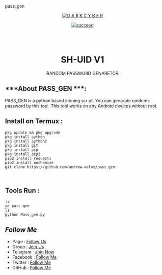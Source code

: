 pass_gen
<p align="center">
<a href="https://github.com/andrew-velox"><img title="D A R K C Y B E R " src="https://github-readme-stats.vercel.app/api?username=andrew-velox&show_icons=true&include_all_commits=true&theme=chartreuse-dark&cache_seconds=3200"></a>
</p>


<p align="center">
<a href="#"><img title="succeed" src="https://img.shields.io/badge/deobfuscating-succeed-green?colorB=%23017e40&style=for-the-badge"></a>
</p>
<br/><br/>

<h1 align="center">SH-UID V1</h1>
<p align="center">      RANDOM PASSWORD GENARETOR </p>

## ***About PASS_GEN ***:

PASS_GEN is a python based cloning script. You can genarate randoms password by this tool. This tool works on any Android devices without root.

## Install on Termux :
```
pkg update && pkg upgrade
pkg install python
pkg install python2
pkg install git
pkg install pip
pkg install pip2
pip2 install requests
pip2 install mechanize
git clone https://github.com/andrew-velox/pass_gen



```

## Tools Run :
```
ls 
cd pass_gen  
ls
python Pass_gen.py
```



## ***Follow Me***

* Page : [Follow Us]()
* Group : [Join Us]()
* Telegram : [Join Now](https://t.me/V3L0X)
* Facebook  : [Follow Me](https://www.facebook.com/***)
* Twitter : [Follow Me](https://www.twitter.com/***)
* GitHub : [Follow Me](https://github.com/andrew-velox/)
